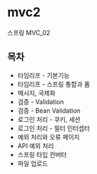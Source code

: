 # mvc2
스프링 MVC_02

<h2>목차</h2>

<ul>
  <li>타임리프 - 기본기능</li>
  <li>타임리프 - 스프링 통합과 폼</li>
  <li>메시지, 국제화</li>
  <li>검증 - Validation</li>
  <li>검증 - Bean Validation</li>
  <li>로그인 처리 - 쿠키, 세션</li>
  <li>로그인 처리 - 필터 인터셉터</li>
  <li>예외 처리와 오류 페이지</li>
  <li>API 예외 처리</li>
  <li>스프링 타입 컨버터</li>
  <li>파일 업로드</li>
</ul>
